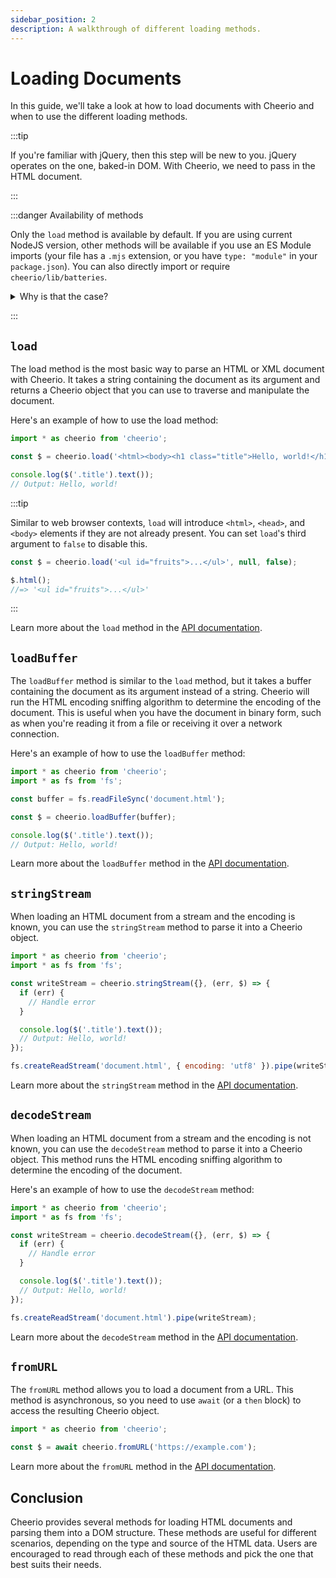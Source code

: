 ```yaml
---
sidebar_position: 2
description: A walkthrough of different loading methods.
---
```


# Loading Documents

In this guide, we'll take a look at how to load documents with Cheerio and when
to use the different loading methods.

:::tip

If you're familiar with jQuery, then this step will be new to you. jQuery
operates on the one, baked-in DOM. With Cheerio, we need to pass in the HTML
document.

:::

:::danger Availability of methods

Only the `load` method is available by default. If you are using current NodeJS
version, other methods will be available if you use an ES Module imports (your
file has a `.mjs` extension, or you have `type: "module"` in your
`package.json`). You can also directly import or require
`cheerio/lib/batteries`.

<details>
<summary>Why is that the case?</summary>

The methods that are not available by default have dependencies that use the
[`node:` protocol](https://nodejs.org/api/esm.html#node-imports). This protocol
is only supported for ES Modules in Node 12. To maintain compatibility with Node
12, we only provide methods besides `load` when you use an ES Module import.

</details>

:::

## `load`

The load method is the most basic way to parse an HTML or XML document with
Cheerio. It takes a string containing the document as its argument and returns a
Cheerio object that you can use to traverse and manipulate the document.

Here's an example of how to use the load method:

```js
import * as cheerio from 'cheerio';

const $ = cheerio.load('<html><body><h1 class="title">Hello, world!</h1></body></html>');

console.log($('.title').text());
// Output: Hello, world!
```

:::tip

Similar to web browser contexts, `load` will introduce `<html>`, `<head>`, and
`<body>` elements if they are not already present. You can set `load`'s third
argument to `false` to disable this.

```js
const $ = cheerio.load('<ul id="fruits">...</ul>', null, false);

$.html();
//=> '<ul id="fruits">...</ul>'
```

:::

Learn more about the `load` method in the [API documentation](/docs/api/#load).

## `loadBuffer`

The `loadBuffer` method is similar to the `load` method, but it takes a buffer
containing the document as its argument instead of a string. Cheerio will run
the HTML encoding sniffing algorithm to determine the encoding of the document.
This is useful when you have the document in binary form, such as when you're
reading it from a file or receiving it over a network connection.

Here's an example of how to use the `loadBuffer` method:

```js
import * as cheerio from 'cheerio';
import * as fs from 'fs';

const buffer = fs.readFileSync('document.html');

const $ = cheerio.loadBuffer(buffer);

console.log($('.title').text());
// Output: Hello, world!
```

Learn more about the `loadBuffer` method in the
[API documentation](/docs/api/#loadbuffer).

## `stringStream`

When loading an HTML document from a stream and the encoding is known, you can
use the `stringStream` method to parse it into a Cheerio object.

```js
import * as cheerio from 'cheerio';
import * as fs from 'fs';

const writeStream = cheerio.stringStream({}, (err, $) => {
  if (err) {
    // Handle error
  }

  console.log($('.title').text());
  // Output: Hello, world!
});

fs.createReadStream('document.html', { encoding: 'utf8' }).pipe(writeStream);
```

Learn more about the `stringStream` method in the
[API documentation](/docs/api/#stringstream).

## `decodeStream`

When loading an HTML document from a stream and the encoding is not known, you
can use the `decodeStream` method to parse it into a Cheerio object. This method
runs the HTML encoding sniffing algorithm to determine the encoding of the
document.

Here's an example of how to use the `decodeStream` method:

```js
import * as cheerio from 'cheerio';
import * as fs from 'fs';

const writeStream = cheerio.decodeStream({}, (err, $) => {
  if (err) {
    // Handle error
  }

  console.log($('.title').text());
  // Output: Hello, world!
});

fs.createReadStream('document.html').pipe(writeStream);
```

Learn more about the `decodeStream` method in the
[API documentation](/docs/api/#decodestream).

## `fromURL`

The `fromURL` method allows you to load a document from a URL. This method is
asynchronous, so you need to use `await` (or a `then` block) to access the
resulting Cheerio object.

```js
import * as cheerio from 'cheerio';

const $ = await cheerio.fromURL('https://example.com');
```

Learn more about the `fromURL` method in the
[API documentation](/docs/api/#fromurl).

## Conclusion

Cheerio provides several methods for loading HTML documents and parsing them
into a DOM structure. These methods are useful for different scenarios,
depending on the type and source of the HTML data. Users are encouraged to read
through each of these methods and pick the one that best suits their needs.

<!-- Based on ChatGPT with the prompt: Write a guide in Markdown for loading documents with Cheerio, explaining when to use `load`, `loadBuffer`, `stringStream`, `decodeStream`, and `fromURL`. Methods that deal with binary data run the HTML encoding sniffing algorithm and are recommended when the encoding is not known. The guide should be ready to be published on Cheerio's website. Use modern JavaScript with imports in the examples. -->
